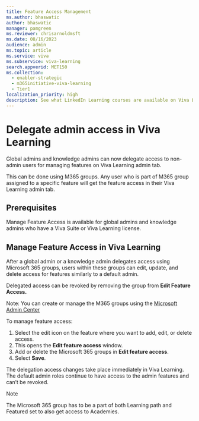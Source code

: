 ```yaml
---
title: Feature Access Management
ms.author: bhaswatic
author: bhaswatic
manager: pamgreen
ms.reviewer: chrisarnoldmsft
ms.date: 08/16/2023
audience: admin
ms.topic: article
ms.service: viva
ms.subservice: viva-learning
search.appverid: MET150
ms.collection:
  - enabler-strategic
  - m365initiative-viva-learning
  - Tier1
localization_priority: high
description: See what LinkedIn Learning courses are available on Viva Learning without a premium LinkedIn subscription.
---
```


# Delegate admin access in Viva Learning


Global admins and knowledge admins can now delegate access to non-admin users for managing features on Viva Learning admin tab.

This can be done using M365 groups. Any user who is part of M365 group assigned to a specific feature will get the feature access in their Viva Learning admin tab.

## Prerequisites

Manage Feature Access is available for global admins and knowledge admins who have a Viva Suite or Viva Learning license.

## Manage Feature Access in Viva Learning

After a global admin or a knowledge admin delegates access using Microsoft 365 groups, users within these groups can edit, update, and delete access for features similarly to a default admin.

Delegated access can be revoked by removing the group from **Edit Feature Access.**

Note: You can create or manage the M365 groups using the [Microsoft Admin Center](https://learn.microsoft.com/microsoft-365/admin/create-groups/manage-groups?view=o365-worldwide)

To manage feature access:

1. Select the edit icon on the feature where you want to add, edit, or delete access.
2. This opens the **Edit feature access** window.
3. Add or delete the Microsoft 365 groups in **Edit feature access**.
4. Select **Save**.

The delegation access changes take place immediately in Viva Learning. The default admin roles continue to have access to the admin features and can’t be revoked.

> [!NOTE]
> The Microsoft 365 group has to be a part of both Learning path and Featured set to also get access to Academies.
